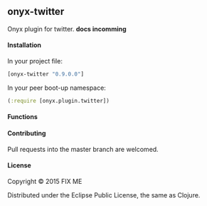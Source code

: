 ## onyx-twitter

Onyx plugin for twitter. **docs incomming**

#### Installation

In your project file:

```clojure
[onyx-twitter "0.9.0.0"]
```

In your peer boot-up namespace:

```clojure
(:require [onyx.plugin.twitter])
```

#### Functions

#### Contributing

Pull requests into the master branch are welcomed.

#### License

Copyright © 2015 FIX ME

Distributed under the Eclipse Public License, the same as Clojure.
